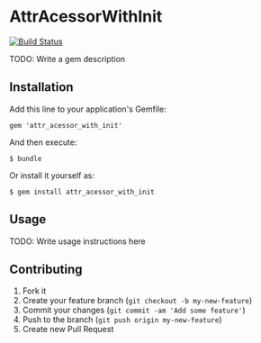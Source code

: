 # AttrAcessorWithInit
[![Build Status](https://secure.travis-ci.org/prudhvi/attr_accessor_with_init?branch=master)](http://travis-ci.org/prudhvi/attr_accessor_with_init)

TODO: Write a gem description

## Installation

Add this line to your application's Gemfile:

    gem 'attr_acessor_with_init'

And then execute:

    $ bundle

Or install it yourself as:

    $ gem install attr_acessor_with_init

## Usage

TODO: Write usage instructions here

## Contributing

1. Fork it
2. Create your feature branch (`git checkout -b my-new-feature`)
3. Commit your changes (`git commit -am 'Add some feature'`)
4. Push to the branch (`git push origin my-new-feature`)
5. Create new Pull Request
